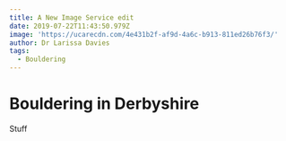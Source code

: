 ```yaml
---
title: A New Image Service edit
date: 2019-07-22T11:43:50.979Z
image: 'https://ucarecdn.com/4e431b2f-af9d-4a6c-b913-811ed26b76f3/'
author: Dr Larissa Davies
tags:
  - Bouldering
---
```

# Bouldering in Derbyshire

Stuff
